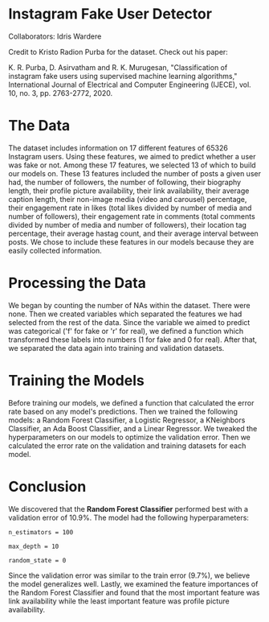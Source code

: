 # Instagram Fake User Detector

Collaborators: Idris Wardere


Credit to Kristo Radion Purba for the dataset. Check out his paper:

K. R. Purba, D. Asirvatham and R. K. Murugesan,
"Classification of instagram fake users using supervised machine learning algorithms,"
International Journal of Electrical and Computer Engineering (IJECE),
vol. 10, no. 3, pp. 2763-2772, 2020.

# The Data

The dataset includes information on 17 different features of 65326 Instagram users. Using
these features, we aimed to predict whether a user was fake or not. Among these 17 features,
we selected 13 of which to build our models on. These 13 features included the number of posts
a given user had, the number of followers, the number of following, their biography length, 
their profile picture availability, their link availability, their average caption length, their
non-image media (video and carousel) percentage, their engagement rate in likes (total likes divided by
number of media and number of followers), their engagement rate in comments (total comments divided
by number of media and number of followers), their location tag percentage, their average hastag count,
and their average interval between posts. We chose to include these features in our models because
they are easily collected information.

# Processing the Data

We began by counting the number of NAs within the dataset. There were none. Then we created 
variables which separated the features we had selected from the rest of the data. Since the
variable we aimed to predict was categorical ('f' for fake or 'r' for real), we defined a function
which transformed these labels into numbers (1 for fake and 0 for real). After that, we separated
the data again into training and validation datasets.

# Training the Models

Before training our models, we defined a function that calculated the error rate based on any
model's predictions. Then we trained the following models: a Random Forest Classifier, a Logistic
Regressor, a KNeighbors Classifier, an Ada Boost Classifier, and a Linear Regressor. We tweaked the
hyperparameters on our models to optimize the validation error. Then we calculated the error rate on 
the validation and training datasets for each model.

# Conclusion

We discovered that the **Random Forest Classifier** performed best with a validation error of 10.9%.
The model had the following hyperparameters: 

`n_estimators = 100`

`max_depth = 10`

`random_state = 0`

Since the validation error was similar to the train error (9.7%), we believe the model generalizes well.
Lastly, we examined the feature importances of the Random Forest Classifier and found that the most
important feature was link availability while the least important feature was profile picture availability.
